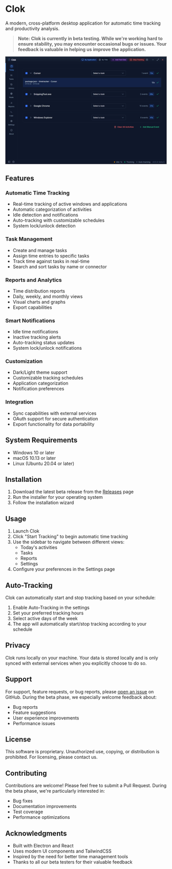 # Clok

A modern, cross-platform desktop application for automatic time tracking and productivity analysis.

> **Note: Clok is currently in beta testing. While we're working hard to ensure stability, you may encounter occasional bugs or issues. Your feedback is valuable in helping us improve the application.**

![Clok Screenshot](Screenshot.png)

## Features

### Automatic Time Tracking
- Real-time tracking of active windows and applications
- Automatic categorization of activities
- Idle detection and notifications
- Auto-tracking with customizable schedules
- System lock/unlock detection

### Task Management
- Create and manage tasks
- Assign time entries to specific tasks
- Track time against tasks in real-time
- Search and sort tasks by name or connector

### Reports and Analytics
- Time distribution reports
- Daily, weekly, and monthly views
- Visual charts and graphs
- Export capabilities

### Smart Notifications
- Idle time notifications
- Inactive tracking alerts
- Auto-tracking status updates
- System lock/unlock notifications

### Customization
- Dark/Light theme support
- Customizable tracking schedules
- Application categorization
- Notification preferences

### Integration
- Sync capabilities with external services
- OAuth support for secure authentication
- Export functionality for data portability

## System Requirements

- Windows 10 or later
- macOS 10.13 or later
- Linux (Ubuntu 20.04 or later)

## Installation

1. Download the latest beta release from the [Releases](https://github.com/citosoft/clok/releases) page
2. Run the installer for your operating system
3. Follow the installation wizard

## Usage

1. Launch Clok
2. Click "Start Tracking" to begin automatic time tracking
3. Use the sidebar to navigate between different views:
   - Today's activities
   - Tasks
   - Reports
   - Settings
4. Configure your preferences in the Settings page

## Auto-Tracking

Clok can automatically start and stop tracking based on your schedule:

1. Enable Auto-Tracking in the settings
2. Set your preferred tracking hours
3. Select active days of the week
4. The app will automatically start/stop tracking according to your schedule

## Privacy

Clok runs locally on your machine. Your data is stored locally and is only synced with external services when you explicitly choose to do so.

## Support

For support, feature requests, or bug reports, please [open an issue](https://github.com/citosoft/clok/issues) on GitHub. During the beta phase, we especially welcome feedback about:
- Bug reports
- Feature suggestions
- User experience improvements
- Performance issues

## License

This software is proprietary. Unauthorized use, copying, or distribution is prohibited. For licensing, please contact us.

## Contributing

Contributions are welcome! Please feel free to submit a Pull Request. During the beta phase, we're particularly interested in:
- Bug fixes
- Documentation improvements
- Test coverage
- Performance optimizations

## Acknowledgments

- Built with Electron and React
- Uses modern UI components and TailwindCSS
- Inspired by the need for better time management tools
- Thanks to all our beta testers for their valuable feedback 

